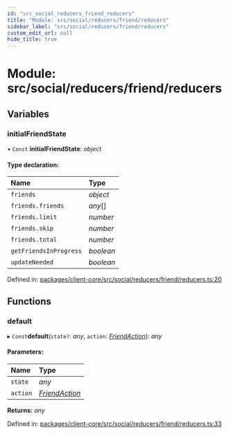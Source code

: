 ```yaml
---
id: "src_social_reducers_friend_reducers"
title: "Module: src/social/reducers/friend/reducers"
sidebar_label: "src/social/reducers/friend/reducers"
custom_edit_url: null
hide_title: true
---
```


# Module: src/social/reducers/friend/reducers

## Variables

### initialFriendState

• `Const` **initialFriendState**: *object*

#### Type declaration:

Name | Type |
:------ | :------ |
`friends` | *object* |
`friends.friends` | *any*[] |
`friends.limit` | *number* |
`friends.skip` | *number* |
`friends.total` | *number* |
`getFriendsInProgress` | *boolean* |
`updateNeeded` | *boolean* |

Defined in: [packages/client-core/src/social/reducers/friend/reducers.ts:20](https://github.com/xr3ngine/xr3ngine/blob/77d12cea0/packages/client-core/src/social/reducers/friend/reducers.ts#L20)

## Functions

### default

▸ `Const`**default**(`state?`: *any*, `action`: [*FriendAction*](src_social_reducers_friend_actions.md#friendaction)): *any*

#### Parameters:

Name | Type |
:------ | :------ |
`state` | *any* |
`action` | [*FriendAction*](src_social_reducers_friend_actions.md#friendaction) |

**Returns:** *any*

Defined in: [packages/client-core/src/social/reducers/friend/reducers.ts:33](https://github.com/xr3ngine/xr3ngine/blob/77d12cea0/packages/client-core/src/social/reducers/friend/reducers.ts#L33)
